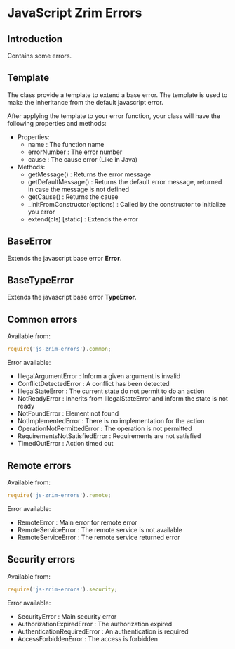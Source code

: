 # JavaScript Zrim Errors

## Introduction

Contains some errors.

## Template

The class provide a template to extend a base error. 
The template is used to make the inheritance from the default javascript error.

After applying the template to your error function, your class will have the following 
properties and methods:
- Properties:
  - name :  The function name
  - errorNumber : The error number
  - cause : The cause error (Like in Java)
- Methods:
  - getMessage() : Returns the error message
  - getDefaultMessage() : Returns the default error message, returned in case the message is not defined
  - getCause() : Returns the cause
  - _initFromConstructor(options) : Called by the constructor to initialize you error
  - extend(cls) [static] : Extends the error

## BaseError

Extends the javascript base error **Error**.

## BaseTypeError

Extends the javascript base error **TypeError**.

## Common errors

Available from:
```javascript
require('js-zrim-errors').common;
```

Error available:
- IllegalArgumentError : Inform a given argument is invalid
- ConflictDetectedError : A conflict has been detected
- IllegalStateError : The current state do not permit to do an action
- NotReadyError : Inherits from IllegalStateError and inform the state is not ready
- NotFoundError : Element not found
- NotImplementedError : There is no implementation for the action
- OperationNotPermittedError : The operation is not permitted
- RequirementsNotSatisfiedError : Requirements are not satisfied
- TimedOutError : Action timed out

## Remote errors

Available from:
```javascript
require('js-zrim-errors').remote;
```

Error available:
- RemoteError : Main error for remote error
- RemoteServiceError : The remote service is not available
- RemoteServiceError : The remote service returned error

## Security errors

Available from:
```javascript
require('js-zrim-errors').security;
```

Error available:
- SecurityError : Main security error
- AuthorizationExpiredError : The authorization expired
- AuthenticationRequiredError : An authentication is required
- AccessForbiddenError : The access is forbidden
